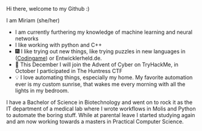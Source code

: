 Hi there, welcome to my Github :)

I am Miriam (she/her)

- I am currently furthering my knowledge of machine learning and neural networks
- I like working with python and C++
- :fireworks: I like trying out new things, like trying puzzles in new languages in ([Codingame](https://www.codingame.com/profile/983b2280e1dc93aa0999d9bdd39b0c61247199)) or Entwicklerheld.de.
- 🎄 This December I will join the Advent of Cyber on TryHackMe, in October I participated in The Huntress CTF
- :bulb: I love automating things, especially my home. My favorite automation ever is my custom sunrise, that wakes me every morning with all the lights in my bedroom.

I have a Bachelor of Science in Biotechnology and went on to rock it as the IT department of a medical lab where I wrote workflows in Molis and Python to automate the boring stuff. While at parental leave I started studying again and am now working towards a masters in Practical Computer Science.
